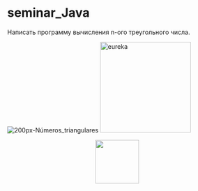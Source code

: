 # seminar_Java
Написать программу вычисления n-ого треугольного числа.

![200px-Números_triangulares](https://user-images.githubusercontent.com/99754922/191588606-163c779b-7ce4-4338-a38b-04a7e402864f.png)  <img width="208" alt="eureka" src="https://user-images.githubusercontent.com/99754922/191589061-445760a4-3b9a-44b8-bb54-866e8667d256.png">


<div id="header" align="center">
  <img src="https://media.giphy.com/media/M9gbBd9nbDrOTu1Mqx/giphy.gif" width="100"/>
</div>
